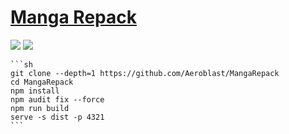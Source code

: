# [Manga Repack](https://github.com/Aeroblast/MangaRepack)

![](https://img.shields.io/github/license/Aeroblast/MangaRepack?style=flat-square) ![](https://img.shields.io/github/last-commit/scillidan/MangaRepack/main?label=last%20commit%20(fork)&style=flat-square)

````{tab} From source
```sh
git clone --depth=1 https://github.com/Aeroblast/MangaRepack
cd MangaRepack
npm install
npm audit fix --force
npm run build
serve -s dist -p 4321
```
````